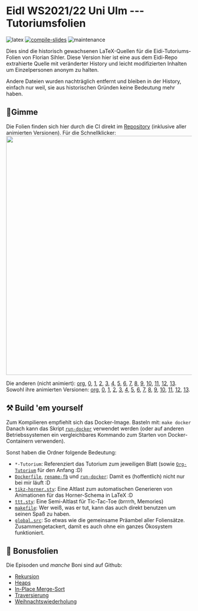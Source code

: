# EidI WS2021/22 Uni Ulm --- Tutoriumsfolien

![latex](https://img.shields.io/badge/Made%20with-LaTeX-1f425f.svg) [![compile-slides](https://github.com/EagleoutIce/uulm-eidi-tut-ws2021-22-slides/actions/workflows/compile.yaml/badge.svg)](https://github.com/EagleoutIce/uulm-eidi-tut-ws2021-22-slides/actions/workflows/compile.yaml) ![maintenance](https://unmaintained.tech/badge.svg)

Dies sind die historisch gewachsenen LaTeX-Quellen für die Eidi-Tutoriums-Folien von Florian Sihler.
Diese Version hier ist eine aus dem Eidi-Repo extrahierte Quelle mit veränderter History und leicht modifizierten
Inhalten um Einzelpersonen anonym zu halten.

Andere Dateien wurden nachträglich entfernt und bleiben in der History, einfach nur weil, sie aus historischen Gründen keine Bedeutung mehr haben.

## 🐧Gimme

Die Folien finden sich hier durch die CI direkt im [Repository](https://github.com/EagleoutIce/uulm-eidi-tut-ws2021-22-slides/tree/gh-pages/all_pdfs) (inklusive aller animierten Versionen).
Für die Schnellklicker:\
[<img src="https://github.com/EagleoutIce/uulm-eidi-tut-ws2021-22-slides/blob/gh-pages/preview-001.png?raw=true" width="650"/>](https://media.githubusercontent.com/media/EagleoutIce/uulm-eidi-tut-ws2021-22-slides/gh-pages/all_pdfs/eidi_tut_compact.pdf)

Die anderen (nicht animiert):
[org](https://media.githubusercontent.com/media/EagleoutIce/uulm-eidi-tut-ws2021-22-slides/gh-pages/all_pdfs/eidi_tut_org.pdf),
[0](https://media.githubusercontent.com/media/EagleoutIce/uulm-eidi-tut-ws2021-22-slides/gh-pages/all_pdfs/eidi_tut_0.pdf),
[1](https://media.githubusercontent.com/media/EagleoutIce/uulm-eidi-tut-ws2021-22-slides/gh-pages/all_pdfs/eidi_tut_1.pdf),
[2](https://media.githubusercontent.com/media/EagleoutIce/uulm-eidi-tut-ws2021-22-slides/gh-pages/all_pdfs/eidi_tut_2.pdf),
[3](https://media.githubusercontent.com/media/EagleoutIce/uulm-eidi-tut-ws2021-22-slides/gh-pages/all_pdfs/eidi_tut_3.pdf),
[4](https://media.githubusercontent.com/media/EagleoutIce/uulm-eidi-tut-ws2021-22-slides/gh-pages/all_pdfs/eidi_tut_4.pdf),
[5](https://media.githubusercontent.com/media/EagleoutIce/uulm-eidi-tut-ws2021-22-slides/gh-pages/all_pdfs/eidi_tut_5.pdf),
[6](https://media.githubusercontent.com/media/EagleoutIce/uulm-eidi-tut-ws2021-22-slides/gh-pages/all_pdfs/eidi_tut_6.pdf),
[7](https://media.githubusercontent.com/media/EagleoutIce/uulm-eidi-tut-ws2021-22-slides/gh-pages/all_pdfs/eidi_tut_7.pdf),
[8](https://media.githubusercontent.com/media/EagleoutIce/uulm-eidi-tut-ws2021-22-slides/gh-pages/all_pdfs/eidi_tut_8.pdf),
[9](https://media.githubusercontent.com/media/EagleoutIce/uulm-eidi-tut-ws2021-22-slides/gh-pages/all_pdfs/eidi_tut_9.pdf),
[10](https://media.githubusercontent.com/media/EagleoutIce/uulm-eidi-tut-ws2021-22-slides/gh-pages/all_pdfs/eidi_tut_10.pdf),
[11](https://media.githubusercontent.com/media/EagleoutIce/uulm-eidi-tut-ws2021-22-slides/gh-pages/all_pdfs/eidi_tut_11.pdf),
[12](https://media.githubusercontent.com/media/EagleoutIce/uulm-eidi-tut-ws2021-22-slides/gh-pages/all_pdfs/eidi_tut_12.pdf),
[13](https://media.githubusercontent.com/media/EagleoutIce/uulm-eidi-tut-ws2021-22-slides/gh-pages/all_pdfs/eidi_tut_13.pdf).\
Sowohl ihre animierten Versionen:
[org](https://media.githubusercontent.com/media/EagleoutIce/uulm-eidi-tut-ws2021-22-slides/gh-pages/all_pdfs/animated/eidi_tut_org.pdf),
[0](https://media.githubusercontent.com/media/EagleoutIce/uulm-eidi-tut-ws2021-22-slides/gh-pages/all_pdfs/animated/eidi_tut_0.pdf),
[1](https://media.githubusercontent.com/media/EagleoutIce/uulm-eidi-tut-ws2021-22-slides/gh-pages/all_pdfs/animated/eidi_tut_1.pdf),
[2](https://media.githubusercontent.com/media/EagleoutIce/uulm-eidi-tut-ws2021-22-slides/gh-pages/all_pdfs/animated/eidi_tut_2.pdf),
[3](https://media.githubusercontent.com/media/EagleoutIce/uulm-eidi-tut-ws2021-22-slides/gh-pages/all_pdfs/animated/eidi_tut_3.pdf),
[4](https://media.githubusercontent.com/media/EagleoutIce/uulm-eidi-tut-ws2021-22-slides/gh-pages/all_pdfs/animated/eidi_tut_4.pdf),
[5](https://media.githubusercontent.com/media/EagleoutIce/uulm-eidi-tut-ws2021-22-slides/gh-pages/all_pdfs/animated/eidi_tut_5.pdf),
[6](https://media.githubusercontent.com/media/EagleoutIce/uulm-eidi-tut-ws2021-22-slides/gh-pages/all_pdfs/animated/eidi_tut_6.pdf),
[7](https://media.githubusercontent.com/media/EagleoutIce/uulm-eidi-tut-ws2021-22-slides/gh-pages/all_pdfs/animated/eidi_tut_7.pdf),
[8](https://media.githubusercontent.com/media/EagleoutIce/uulm-eidi-tut-ws2021-22-slides/gh-pages/all_pdfs/animated/eidi_tut_8.pdf),
[9](https://media.githubusercontent.com/media/EagleoutIce/uulm-eidi-tut-ws2021-22-slides/gh-pages/all_pdfs/animated/eidi_tut_9.pdf),
[10](https://media.githubusercontent.com/media/EagleoutIce/uulm-eidi-tut-ws2021-22-slides/gh-pages/all_pdfs/animated/eidi_tut_10.pdf),
[11](https://media.githubusercontent.com/media/EagleoutIce/uulm-eidi-tut-ws2021-22-slides/gh-pages/all_pdfs/animated/eidi_tut_11.pdf),
[12](https://media.githubusercontent.com/media/EagleoutIce/uulm-eidi-tut-ws2021-22-slides/gh-pages/all_pdfs/animated/eidi_tut_12.pdf),
[13](https://media.githubusercontent.com/media/EagleoutIce/uulm-eidi-tut-ws2021-22-slides/gh-pages/all_pdfs/animated/eidi_tut_13.pdf).

## ⚒️ Build 'em yourself

Zum Kompilieren empfiehlt sich das Docker-Image. Basteln mit: `make docker`
Danach kann das Skript [`run-docker`](run-docker) verwendet werden (oder auf anderen Betriebssystemen ein vergleichbares Kommando zum Starten von Docker-Containern verwenden).

Sonst haben die Ordner folgende Bedeutung:

* `*-Tutorium`: Referenziert das Tutorium zum jeweiligen Blatt (sowie [`Org-Tutorium`](Org-Tutorium) für den Anfang :D)
* [`Dockerfile`](Dockerfile), [`rename-fb`](rename-fb) und [`run-docker`](run-docker): Damit es (hoffentlich) nicht nur bei mir läuft :D
* [`tikz-horner.sty`](tikz-horner.sty): Eine Altlast zum automatischen Generieren von Animationen für das Horner-Schema in LaTeX :D
* [`ttt.sty`](ttt.sty): Eine Semi-Altlast für Tic-Tac-Toe (brrrrh, Memories)
* [`makefile`](makefile): Wer weiß, was er tut, kann das auch direkt benutzen um seinen Spaß zu haben.
* [`global.src`](global.src): So etwas wie die gemeinsame Präambel aller Foliensätze. Zusammengetackert, damit es auch ohne ein ganzes Ökosystem funktioniert.

## 📜 Bonusfolien

Die Episoden und *manche* Boni sind auf Github:

* [Rekursion](https://github.com/EagleoutIce/Episode-Recursion)
* [Heaps](https://github.com/EagleoutIce/Episode-Heaps)
* [In-Place Merge-Sort](https://github.com/EagleoutIce/Episode-Inplace)
* [Traversierung](https://github.com/EagleoutIce/Episode-Traversierung)
* [Weihnachtswiederholung](https://github.com/EagleoutIce/christmas-eidi-recap)
